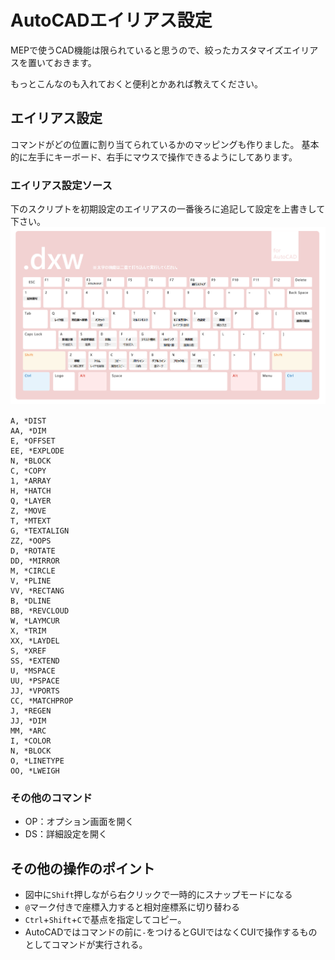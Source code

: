 # AutoCADエイリアス設定
MEPで使うCAD機能は限られていると思うので、絞ったカスタマイズエイリアスを置いておきます。

もっとこんなのも入れておくと便利とかあれば教えてください。

## エイリアス設定
コマンドがどの位置に割り当てられているかのマッピングも作りました。
基本的に左手にキーボード、右手にマウスで操作できるようにしてあります。

### エイリアス設定ソース
下のスクリプトを初期設定のエイリアスの一番後ろに追記して設定を上書きして下さい。
![](img/img201128.png)　

```
A, *DIST
AA, *DIM
E, *OFFSET
EE,	*EXPLODE
N, *BLOCK
C, *COPY
1, *ARRAY
H, *HATCH
Q, *LAYER
Z, *MOVE
T, *MTEXT
G, *TEXTALIGN
ZZ, *OOPS
D, *ROTATE
DD, *MIRROR
M, *CIRCLE
V, *PLINE
VV, *RECTANG
B, *DLINE
BB, *REVCLOUD 
W, *LAYMCUR
X, *TRIM
XX, *LAYDEL
S, *XREF
SS, *EXTEND
U, *MSPACE
UU, *PSPACE
JJ,	*VPORTS
CC,	*MATCHPROP
J, *REGEN
JJ, *DIM
MM, *ARC
I, *COLOR
N, *BLOCK
O, *LINETYPE
OO, *LWEIGH
```
### その他のコマンド
* OP：オプション画面を開く
* DS：詳細設定を開く

## その他の操作のポイント　
* 図中に`Shift`押しながら右クリックで一時的にスナップモードになる
* `@`マーク付きで座標入力すると相対座標系に切り替わる
* `Ctrl`+`Shift`+`C`で基点を指定してコピー。
* AutoCADではコマンドの前に`-`をつけるとGUIではなくCUIで操作するものとしてコマンドが実行される。

